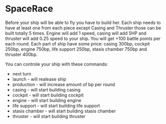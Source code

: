 # SpaceRace
Before your ship will be able to fly you have to build her. Each ship needs to have at least one from each piece except Casing and Thruster those can be built totally 5 times. Engine will add 1 speed, casing will add 5HP and thruster will add 0.25 speed to your ship. You will get +100 battle points per each round. Each part of ship have some price: casing 300bp, cockpit 250bp, engine 750bp, life support 250bp, stasis chamber 750bp and thruster 400bp.

You can controle your ship with these commands:

- next turn
- launch          - will realease ship
- production      - will increase amount of bp per round
- casing          - will start building casing
- cockpit         - will start building cockpit
- engine          - will start building engine
- life support    - will start building life support
- stasis chamber  - will start building stasis chamber
- thruster        - will start building thruster
